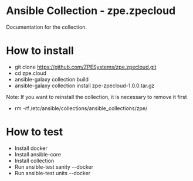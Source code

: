 # Ansible Collection - zpe.zpecloud

Documentation for the collection.

# How to install

- git clone https://github.com/ZPESystems/zpe.zpecloud.git
- cd zpe.cloud
- ansible-galaxy collection build
- ansible-galaxy collection install zpe-zpecloud-1.0.0.tar.gz

Note: If you want to reinstall the collection, it is necessary to remove it first
- rm -rf /etc/ansible/collections/ansible_collections/zpe/


# How to test

- Install docker
- Install ansible-core
- Install collection
- Run ansible-test sanity --docker
- Run ansible-test units --docker